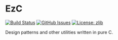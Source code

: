 # EzC

[![Build Status](https://travis-ci.org/ezaf/ezc.svg?branch=master)](https://travis-ci.org/ezaf/ezc)
[![GitHub Issues](https://img.shields.io/github/issues/ezaf/ezc.svg)](https://github.com/ezaf/ezc/issues)
[![License: zlib](https://img.shields.io/badge/license-zlib-blue.svg)](https://zlib.net/zlib_license.html)

Design patterns and other utilities written in pure C.
